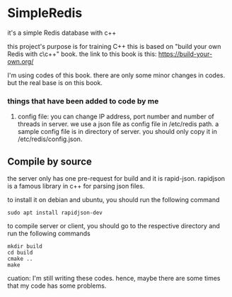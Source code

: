 # SimpleRedis
it's a simple Redis database with c++

this project's purpose is for training C++
this is based on "build your own Redis with c\c++" book. the link to this book is this:
https://build-your-own.org/

I'm using codes of this book. there are only some minor changes in codes. but the real base is on this book.

### things that have been added to code by me
1. config file: you can change IP address, port number and number of threads in server. we use a json file as config file in /etc/redis path. a sample config file is in directory of server. you should only copy it in /etc/redis/config.json.

## Compile by source
the server only has one pre-request for build and it is rapid-json. rapidjson is a famous library in c++ for parsing json files.

to install it on debian and ubuntu, you should run the following command
```
sudo apt install rapidjson-dev
```

 to compile server or client, you should go to the respective directory and run the following commands
 ```
 mkdir build
 cd build
 cmake ..
 make
 ```

cuation: I'm still writing these codes. hence, maybe there are some times that my code has some problems.
